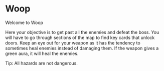 # Woop

Welcome to Woop

Here your objective is to get past all the enemies and defeat the boss. You will have to go through sections of the map to find key cards that unlock doors. Keep an eye out for your weapon as it has the tendency to sometimes heal enemies instead of damaging them. If the weapon gives a green aura, it will heal the enemies. 

Tip: All hazards are not dangerous.
